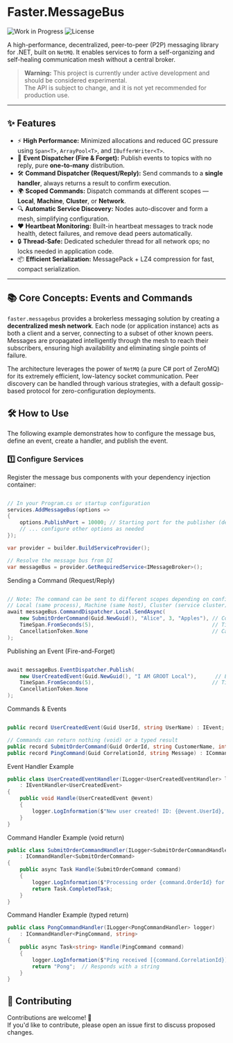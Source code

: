# Faster.MessageBus

![Work in Progress](https://img.shields.io/badge/status-work%20in%20progress-yellow)
![License](https://img.shields.io/badge/license-MIT-blue)

A high-performance, decentralized, peer-to-peer (P2P) messaging library for .NET, built on `NetMQ`. It enables services to form a self-organizing and self-healing communication mesh without a central broker.

> **Warning:** This project is currently under active development and should be considered experimental.  
> The API is subject to change, and it is not yet recommended for production use.

---

## ✨ Features

- ⚡ **High Performance:** Minimized allocations and reduced GC pressure using `Span<T>`, `ArrayPool<T>`, and `IBufferWriter<T>`.  
- 📢 **Event Dispatcher (Fire & Forget):** Publish events to topics with no reply, pure **one-to-many** distribution.  
- 🛠️ **Command Dispatcher (Request/Reply):** Send commands to a **single handler**, always returns a result to confirm execution.  
- 🌍 **Scoped Commands:** Dispatch commands at different scopes — **Local**, **Machine**, **Cluster**, or **Network**.  
- 🔍 **Automatic Service Discovery:** Nodes auto-discover and form a mesh, simplifying configuration.  
- ❤️ **Heartbeat Monitoring:** Built-in heartbeat messages to track node health, detect failures, and remove dead peers automatically.  
- 🔒 **Thread-Safe:** Dedicated scheduler thread for all network ops; no locks needed in application code.  
- 📦 **Efficient Serialization:** MessagePack + LZ4 compression for fast, compact serialization.  
 
---

## 📚 Core Concepts: Events and Commands

`faster.messagebus` provides a brokerless messaging solution by creating a **decentralized mesh network**. Each node (or application instance) acts as both a client and a server, connecting to a subset of other known peers. Messages are propagated intelligently through the mesh to reach their subscribers, ensuring high availability and eliminating single points of failure.

The architecture leverages the power of `NetMQ` (a pure C# port of ZeroMQ) for its extremely efficient, low-latency socket communication. Peer discovery can be handled through various strategies, with a default gossip-based protocol for zero-configuration deployments.


## 🛠️ How to Use

The following example demonstrates how to configure the message bus, define an event, create a handler, and publish the event.

### 1️⃣ Configure Services  

Register the message bus components with your dependency injection container:

```csharp

// In your Program.cs or startup configuration
services.AddMessageBus(options =>
{
    options.PublishPort = 10000; // Starting port for the publisher (default communication port)
    // ... configure other options as needed
});

var provider = builder.BuildServiceProvider();

// Resolve the message bus from DI
var messageBus = provider.GetRequiredService<IMessageBroker>();

```
Sending a Command (Request/Reply) 

```csharp

// Note: The command can be sent to different scopes depending on configuration:
// Local (same process), Machine (same host), Cluster (service cluster), or Network (any reachable node) 
await messageBus.CommandDispatcher.Local.SendAsync(
    new SubmitOrderCommand(Guid.NewGuid(), "Alice", 3, "Apples"), // Command with payload
    TimeSpan.FromSeconds(5),                                      // Timeout for reply
    CancellationToken.None                                        // Cancellation support
);

```
Publishing an Event (Fire-and-Forget) 

```csharp

await messageBus.EventDispatcher.Publish(
    new UserCreatedEvent(Guid.NewGuid(), "I AM GROOT Local"),      // Event object
    TimeSpan.FromSeconds(5),                                      // Timeout for acknowledgement
    CancellationToken.None
);

```
 Commands & Events
 
```csharp

public record UserCreatedEvent(Guid UserId, string UserName) : IEvent;

// Commands can return nothing (void) or a typed result
public record SubmitOrderCommand(Guid OrderId, string CustomerName, int Quantity, string Product) : ICommand;
public record PingCommand(Guid CorrelationId, string Message) : ICommand<string>;
```
 Event Handler Example 

```csharp
public class UserCreatedEventHandler(ILogger<UserCreatedEventHandler> logger) 
    : IEventHandler<UserCreatedEvent>
{
    public void Handle(UserCreatedEvent @event)
    {
        logger.LogInformation($"New user created! ID: {@event.UserId}, Name: {@event.UserName}");
    }
}

```
Command Handler Example (void return) 

```csharp
public class SubmitOrderCommandHandler(ILogger<SubmitOrderCommandHandler> logger) 
    : ICommandHandler<SubmitOrderCommand>
{
    public async Task Handle(SubmitOrderCommand command)
    {
        logger.LogInformation($"Processing order {command.OrderId} for {command.CustomerName}: {command.Quantity} x {command.Product}");
        return Task.CompletedTask;        
    }
}

```
 Command Handler Example (typed return) 

```csharp
public class PongCommandHandler(ILogger<PongCommandHandler> logger) 
    : ICommandHandler<PingCommand, string>
{
    public async Task<string> Handle(PingCommand command)
    {
        logger.LogInformation($"Ping received [{command.CorrelationId}] -> {command.Message}");
        return "Pong";  // Responds with a string
    }
}

```

## 🤝 Contributing

Contributions are welcome! 🎉  
If you'd like to contribute, please open an issue first to discuss proposed changes.

